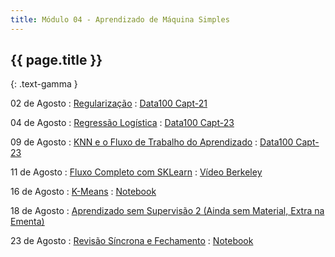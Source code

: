```yaml
---
title: Módulo 04 - Aprendizado de Máquina Simples
---
```


## {{ page.title }}
{: .text-gamma }

02 de Agosto
: [Regularização](https://www.youtube.com/playlist?list=PL4B0y0yqpKCIZMSeRFpXKohgQDEglZ3nU)
  : [Data100 Capt-21](https://www.textbook.ds100.org/ch/21/reg_intro.html)

04 de Agosto
: [Regressão Logística](https://www.youtube.com/watch?v=cFFpJ5scAhI&list=PL4B0y0yqpKCK9Fnt9M89uVmhHVqvOmN83)
  : [Data100 Capt-23](https://www.textbook.ds100.org/ch/23/classification_intro.html)

09 de Agosto
: [KNN e o Fluxo de Trabalho do Aprendizado](https://www.youtube.com/watch?v=T1_OfmiD3I8&list=PL4B0y0yqpKCLCHYrDvTwG9wC-fqWRCIoG)
  : [Data100 Capt-23](https://www.textbook.ds100.org/ch/23/classification_intro.html)

11 de Agosto
: [Fluxo Completo com SKLearn]( https://www.youtube.com/playlist?list=PL4B0y0yqpKCLBgpTM9w8WeYk3VzvCS88g)
  : [Vídeo Berkeley](https://www.youtube.com/watch?v=lFzRiinHSzU&t=923s)

16 de Agosto
: [K-Means](https://www.youtube.com/watch?v=WqMnQuC19Rg)
  : [Notebook](https://github.com/icd-ufmg/icd-ufmg.github.io/blob/master/_lessons/26-tutorial-sklearn-regressao.ipynb)

18 de Agosto
: [Aprendizado sem Supervisão 2 (Ainda sem Material, Extra na Ementa)](TODO)

23 de Agosto
: [Revisão Síncrona e Fechamento](https://youtu.be/snp08XKVf-U)
  : [Notebook](https://github.com/icd-ufmg/icd-ufmg.github.io/blob/master/_lessons/26b-tutorial-sklearn-classification.ipynb)
